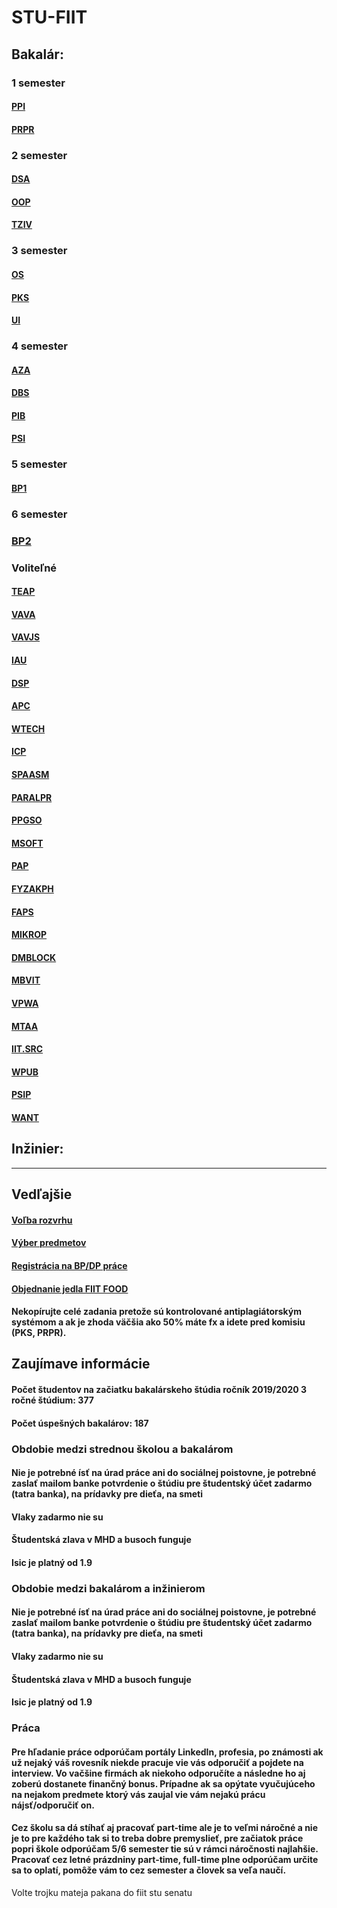 # STU-FIIT

## Bakalár: 

### 1 semester

#### [PPI](Princípy%20počítačového%20inžinierstva)
#### [PRPR](Procedurálne%20programovanie)

### 2 semester

#### [DSA](Datové%20štruktúry%20a%20algoritmy)
#### [OOP](Objektovo-orientované%20programovanie)
#### [TZIV](Teoretické%20základy%20informatických%20vied)

### 3 semester

#### [OS](Operačné%20systémy)
#### [PKS](Počítačové%20a%20komunikačné%20siete)
#### [UI](Umelá%20inteligencia)

### 4 semester

#### [AZA](Analýza%20a%20zložitosť%20algoritmov)
#### [DBS](Databázové%20systémy)
#### [PIB](Princípy%20informačnej%20bezpečnosti)
#### [PSI](Princípy%20softvérového%20inžinierstva)

### 5 semester

#### [BP1](Bakalársky%20projekt%20I)

### 6 semester

### [BP2](Bakalárska%20práca)

### Voliteľné

#### [TEAP](Tvorba%20efektivnych%20algoritmov%20a%20programov)
#### [VAVA](Vývoj%20aplikácií%20s%20viacvrstvovou%20architektúrou)
#### [VAVJS](Vývoj%20aplikácií%20s%20viacvrstvovou%20architektúrou)
#### [IAU](Inteligentná%20analýza%20údajov)
#### [DSP](Programovanie%20pre%20dátovú%20vedu)
#### [APC](Aplikačné%20programovanie%20v%20C++)
#### [WTECH](Základy%20webových%20technológií)
#### [ICP](Interakcia%20človeka%20s%20počítačom)
#### [SPAASM](Systémové%20programovanie%20a%20asemblery)
#### [PARALPR](Paralelné%20Programovanie)
#### [PPGSO](Princípy%20počítačovej%20grafiky%20a%20spracovania%20obrazu)
#### [MSOFT](Modelovanie%20softvéru)
#### [PAP](Projektovanie%20aplikácií%20počítačov)
#### [FYZAKPH](Fyzikálne%20základy%20počítačových%20hier)
#### [FAPS](Forenzná%20analýza%20počítačových%20systémov)
#### [MIKROP](Mikropočítače)
#### [DMBLOCK](Digitálne%20meny%20a%20Blockchain)
#### [MBVIT](Manažment%20bezpečnosti%20v%20informačných%20technológiách)
#### [VPWA](Vývoj%20progresívnych%20webových%20aplikácií)
#### [MTAA](Mobilné%20technológie%20a%20aplikácie)
#### [IIT.SRC](Študentská%20vedecká%20konferencia%20zameraná%20na%20informatiku%20a%20informačné%20technológie)
#### [WPUB](Webové%20publikovanie)
#### [PSIP](Prepínanie%20a%20smerovanie%20v%20IP%20sieťach)
#### [WANT](WAN%20technológie)

## Inžinier:

---

## Vedľajšie

#### [Voľba rozvrhu](Voľba%20rozvrhu.pdf)
#### [Výber predmetov](Výber%20predmetov.pdf)
#### [Registrácia na BP/DP práce](Voľba%20BP-DP.pdf)
#### [Objednanie jedla FIIT FOOD](FIIT%20FOOD.pdf)

#### Nekopírujte celé zadania pretože sú kontrolované antiplagiátorským systémom a ak je zhoda väčšia ako 50% máte fx a idete pred komisiu (PKS, PRPR).

## Zaujímave informácie

#### Počet študentov na začiatku bakalárskeho štúdia ročník 2019/2020 3 ročné štúdium: 377
#### Počet úspešných bakalárov: 187

### Obdobie medzi strednou školou a bakalárom
#### Nie je potrebné ísť na úrad práce ani do sociálnej poistovne, je potrebné zaslať mailom banke potvrdenie o štúdiu pre študentský účet zadarmo (tatra banka), na prídavky pre dieťa, na smeti
#### Vlaky zadarmo nie su
#### Študentská zlava v MHD a busoch funguje
#### Isic je platný od 1.9

### Obdobie medzi bakalárom a inžinierom
#### Nie je potrebné ísť na úrad práce ani do sociálnej poistovne, je potrebné zaslať mailom banke potvrdenie o štúdiu pre študentský účet zadarmo (tatra banka), na prídavky pre dieťa, na smeti
#### Vlaky zadarmo nie su
#### Študentská zlava v MHD a busoch funguje
#### Isic je platný od 1.9

### Práca 
#### Pre hľadanie práce odporúčam portály LinkedIn, profesia, po známosti ak už nejaký váš rovesník niekde pracuje vie vás odporučiť a pojdete na interview. Vo vačšine firmách ak niekoho odporučíte a následne ho aj zoberú dostanete finančný bonus. Prípadne ak sa opýtate vyučujúceho na nejakom predmete ktorý vás zaujal vie vám nejakú prácu nájsť/odporučiť on.
#### Cez školu sa dá stíhať aj pracovať part-time ale je to veľmi náročné a nie je to pre každého tak si to treba dobre premyslieť, pre začiatok práce popri škole odporúčam 5/6 semester tie sú v rámci náročnosti najlahšie. Pracovať cez letné prázdniny part-time, full-time plne odporúčam určite sa to oplatí, pomôže vám to cez semester a človek sa veľa naučí.

Volte trojku mateja pakana do fiit stu senatu
